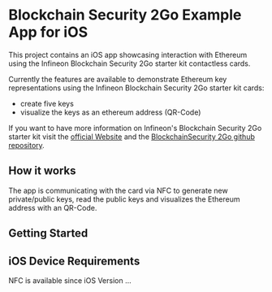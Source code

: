 
 Blockchain Security 2Go Example App for iOS
===

This project contains an iOS app showcasing interaction with Ethereum using 
the Infineon Blockchain Security 2Go starter kit contactless cards.

Currently the features are available to demonstrate Ethereum key representations 
using the Infineon Blockchain Security 2Go starter kit cards:  
- create five keys 
- visualize the keys as an ethereum address (QR-Code)


If you want to have more information on Infineon's Blockchain Security 2Go starter kit visit the [official Website](https://www.infineon.com/blockchain) and the [BlockchainSecurity 2Go github repository](https://github.com/Infineon/blockchain).

How it works
---

The app is communicating with the card via NFC to generate new private/public keys, 
read the public keys and visualizes the Ethereum address with an QR-Code.


Getting Started
---


  

iOS Device Requirements
---

NFC is available since iOS Version ...
